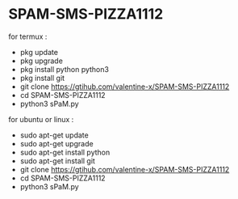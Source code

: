 # SPAM-SMS-PIZZA1112

for termux :

- pkg update
- pkg upgrade
- pkg install python python3
- pkg install git
- git clone https://gtihub.com/valentine-x/SPAM-SMS-PIZZA1112
- cd SPAM-SMS-PIZZA1112
- python3 sPaM.py

for ubuntu or linux :

- sudo apt-get update
- sudo apt-get upgrade
- sudo apt-get install python
- sudo apt-get install git
- git clone https://gtihub.com/valentine-x/SPAM-SMS-PIZZA1112
- cd SPAM-SMS-PIZZA1112
- python3 sPaM.py
